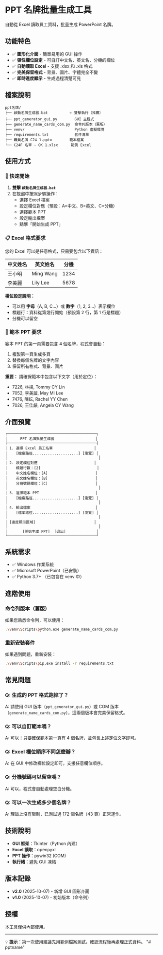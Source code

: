 # PPT 名牌批量生成工具

自動從 Excel 讀取員工資料，批量生成 PowerPoint 名牌。

## 功能特色

- ✅ **圖形化介面** - 簡單易用的 GUI 操作
- ✅ **彈性欄位設定** - 可自訂中文名、英文名、分機的欄位
- ✅ **自動讀取 Excel** - 支援 .xlsx 和 .xls 格式
- ✅ **完美保留格式** - 背景、圖片、字體完全不變
- ✅ **即時進度顯示** - 生成過程清楚可見

## 檔案說明

```
ppt名牌/
├── 啟動名牌生成器.bat          ⭐ 雙擊執行（推薦）
├── ppt_generator_gui.py        GUI 主程式
├── generate_name_cards_com.py  命令列版本（舊版）
├── venv/                       Python 虛擬環境
├── requirements.txt            套件清單
├── 職員名牌-C24 1.pptx        範本檔案
└── C24F 名單 - OK 1.xlsx      範例 Excel
```

## 使用方式

### 🚀 快速開始

1. **雙擊 `啟動名牌生成器.bat`**
2. 在視窗中按照步驟操作：
   - 選擇 Excel 檔案
   - 設定欄位對應（預設：A=中文、B=英文、C=分機）
   - 選擇範本 PPT
   - 設定輸出檔案
   - 點擊「開始生成 PPT」

### 📋 Excel 格式要求

您的 Excel 可以是任意格式，只需要包含以下資訊：

| 中文姓名 | 英文姓名 | 分機 |
|---------|---------|------|
| 王小明   | Ming Wang | 1234 |
| 李美麗   | Lily Lee | 5678 |

**欄位設定說明：**
- 可以用 **字母**（A, B, C...）或 **數字**（1, 2, 3...）表示欄位
- 標題行：資料從第幾行開始（預設第 2 行，第 1 行是標題）
- 分機可以留空

### 📝 範本 PPT 要求

範本 PPT 的第一頁需要包含 4 個名牌，程式會自動：
1. 複製第一頁生成多頁
2. 替換每個名牌的文字內容
3. 保留所有格式、背景、圖片

**重要：** 請確保範本中包含以下文字（用於定位）：
- 7226, 林揚, Tommy CY Lin
- 7052, 李美誼, May MI Lee
- 7476, 陳妘, Rachel YY Chen
- 7026, 王佳韻, Angela CY Wang

## 介面預覽

```
┌─────────────────────────────────────────┐
│      PPT 名牌批量生成器                   │
├─────────────────────────────────────────┤
│ 1. 選擇 Excel 員工名單                   │
│    [檔案路徑.....................] [瀏覽] │
│                                          │
│ 2. 設定欄位對應                          │
│    標題行數：[2]                          │
│    中文姓名欄位：[A]                      │
│    英文姓名欄位：[B]                      │
│    分機號碼欄位：[C]                      │
│                                          │
│ 3. 選擇範本 PPT                          │
│    [檔案路徑.....................] [瀏覽] │
│                                          │
│ 4. 輸出檔案                              │
│    [檔案路徑.....................] [瀏覽] │
│                                          │
│ [進度顯示區域]                           │
│                                          │
│       [開始生成 PPT]  [退出]              │
└─────────────────────────────────────────┘
```

## 系統需求

- ✅ Windows 作業系統
- ✅ Microsoft PowerPoint（已安裝）
- ✅ Python 3.7+ （已包含在 venv 中）

## 進階使用

### 命令列版本（舊版）

如果您熟悉命令列，可以使用：
```bash
.\venv\Scripts\python.exe generate_name_cards_com.py
```

### 重新安裝套件

如果遇到問題，重新安裝：
```bash
.\venv\Scripts\pip.exe install -r requirements.txt
```

## 常見問題

### Q: 生成的 PPT 格式跑掉了？
A: 請使用 GUI 版本（`ppt_generator_gui.py`）或 COM 版本（`generate_name_cards_com.py`），這兩個版本會完美保留格式。

### Q: 可以自訂範本嗎？
A: 可以！只要確保範本第一頁有 4 個名牌，並包含上述定位文字即可。

### Q: Excel 欄位順序不同怎麼辦？
A: 在 GUI 中修改欄位設定即可，支援任意欄位順序。

### Q: 分機號碼可以留空嗎？
A: 可以，程式會自動處理空白分機。

### Q: 可以一次生成多少個名牌？
A: 理論上沒有限制，已測試過 172 個名牌（43 頁）正常運作。

## 技術說明

- **GUI 框架**：Tkinter（Python 內建）
- **Excel 讀取**：openpyxl
- **PPT 操作**：pywin32 (COM)
- **執行緒**：避免 GUI 凍結

## 版本記錄

- **v2.0** (2025-10-07) - 新增 GUI 圖形介面
- **v1.0** (2025-10-07) - 初始版本（命令列）

## 授權

本工具僅供內部使用。

---

💡 **提示**：第一次使用建議先用範例檔案測試，確認流程後再處理正式資料。
"# pptname"  
